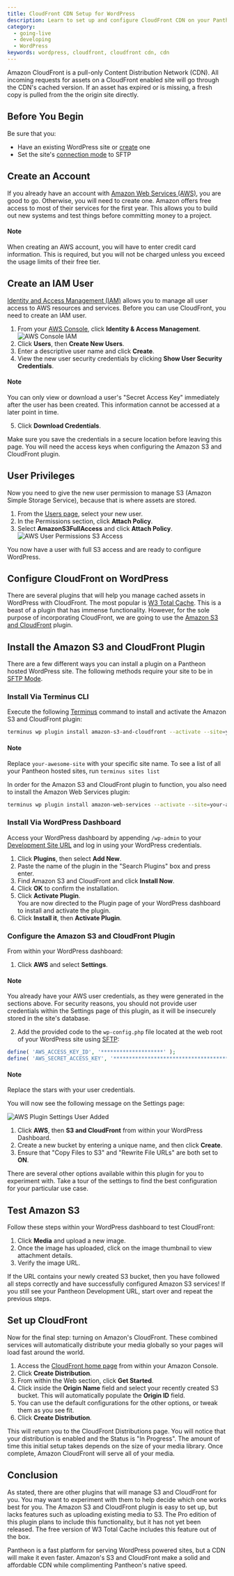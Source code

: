 ```yaml
---
title: CloudFront CDN Setup for WordPress
description: Learn to set up and configure CloudFront CDN on your Pantheon WordPress site.
category:
  - going-live
  - developing
  - WordPress
keywords: wordpress, cloudfront, cloudfront cdn, cdn
---
```

Amazon CloudFront is a pull-only Content Distribution Network (CDN). All incoming requests for assets on a CloudFront enabled site will go through the CDN's cached version. If an asset has expired or is missing, a fresh copy is pulled from the the origin site directly.

## Before You Begin

Be sure that you:

- Have an existing WordPress site or [create](/docs/articles/wordpress/starting-wordpress-site/) one
- Set the site's [connection mode](/docs/articles/sites/code/developing-directly-with-sftp-mode/#sftp-mode) to SFTP

## Create an Account
If you already have an account with [Amazon Web Services (AWS)](http://aws.amazon.com/free/), you are good to go. Otherwise, you will need to create one. Amazon offers free access to most of their services for the first year. This allows you to build out new systems and test things before committing money to a project.

<div class="alert alert-info" role="alert">
<h4>Note</h4>
When creating an AWS account, you will have to enter credit card information. This is required, but you will not be charged unless you exceed the usage limits of their free tier.</div>

## Create an IAM User
[Identity and Access Management (IAM)](http://aws.amazon.com/iam/) allows you to manage all user access to AWS resources and services. Before you can use CloudFront, you need to create an IAM user.

1. From your [AWS Console](https://console.aws.amazon.com), click **Identity & Access Management**.
 ![AWS Console IAM](/source/docs/assets/images/aws-console-iam2.png)
2. Click **Users**, then **Create New Users**.
3. Enter a descriptive user name and click **Create**.
4. View the new user security credentials by clicking **Show User Security Credentials**.

 <div class="alert alert-info" role="alert">
 <h4>Note</h4>
 You can only view or download a user's "Secret Access Key" immediately after the user has been created. This information cannot be accessed at a later point in time.</div>

5. Click **Download Credentials**.

Make sure you save the credentials in a secure location before leaving this page. You will need the access keys when configuring the Amazon S3 and CloudFront plugin.

## User Privileges
Now you need to give the new user permission to manage S3 (Amazon Simple Storage Service), because that is where assets are stored.

1. From the [Users page](https://console.aws.amazon.com/iam/home#users), select your new user.
1. In the Permissions section, click **Attach Policy**.
1. Select **AmazonS3FullAccess** and click **Attach Policy**.
 ![AWS User Permissions S3 Access](/source/docs/assets/images/aws-add-s3fullaccess.png)

You now have a user with full S3 access and are ready to configure WordPress.

## Configure CloudFront on WordPress
There are several plugins that will help you manage cached assets in WordPress with CloudFront. The most popular is [W3 Total Cache](https://wordpress.org/plugins/w3-total-cache/). This is a beast of a plugin that has immense functionality. However, for the sole purpose of incorporating CloudFront, we are going to use the [Amazon S3 and CloudFront](https://wordpress.org/plugins/amazon-s3-and-cloudfront/) plugin.

## Install the Amazon S3 and CloudFront Plugin

There are a few different ways you can install a plugin on a Pantheon hosted WordPress site. The following methods require your site to be in [SFTP Mode](/docs/articles/sites/code/developing-directly-with-sftp-mode/#sftp-mod).

### Install Via Terminus CLI

Execute the following [Terminus](https://github.com/pantheon-systems/cli) command to install and activate the Amazon S3 and CloudFront plugin:

```bash
terminus wp plugin install amazon-s3-and-cloudfront --activate --site=your-awesome-site --env=dev
```

<div class="alert alert-info" role="alert">
<h4>Note</h4>
Replace <code>your-awesome-site</code> with your specific site name. To see a list of all your Pantheon hosted sites, run <code>terminus sites list</code> </div>

In order for the Amazon S3 and CloudFront plugin to function, you also need to install the Amazon Web Services plugin:

```bash
terminus wp plugin install amazon-web-services --activate --site=your-awesome-site --env=dev
```

### Install Via WordPress Dashboard

Access your WordPress dashboard by appending `/wp-admin` to your [Development Site URL](/docs/articles/sites/create/#visit-the-dev-installation) and log in using your WordPress credentials.

1. Click **Plugins**, then select **Add New**.
1. Paste the name of the plugin in the "Search Plugins" box and press enter.
1. Find Amazon S3 and CloudFront and click **Install Now**.
1. Click **OK** to confirm the installation.
1. Click **Activate Plugin**.  
  You are now directed to the Plugin page of your WordPress dashboard to install and activate the plugin.
1. Click **Install it**, then **Activate Plugin**.

### Configure the Amazon S3 and CloudFront Plugin

From within your WordPress dashboard:

1. Click **AWS** and select **Settings**.

  <div class="alert alert-info" role="alert">
  <h4>Note</h4>
  You already have your AWS user credentials, as they were generated in the sections above. For security reasons, you should not provide user credentials within the Settings page of this plugin, as it will be insecurely stored in the site's database.</div>

2. Add the provided code to the `wp-config.php` file located at the web root of your WordPress site using [SFTP](/docs/articles/sites/code/developing-directly-with-sftp-mode/):

  ```php
  define( 'AWS_ACCESS_KEY_ID', '********************' );
  define( 'AWS_SECRET_ACCESS_KEY', '****************************************' );
  ```
  <div class="alert alert-info" role="alert">
  <h4>Note</h4>
  Replace the stars with your user credentials.</div>

  You will now see the following message on the Settings page:

  ![AWS Plugin Settings User Added](/source/docs/assets/images/aws-plugin-add-user.png)

1. Click **AWS**, then **S3 and CloudFront** from within your WordPress Dashboard.  
2. Create a new bucket by entering a unique name, and then click **Create**.  
3. Ensure that "Copy Files to S3" and "Rewrite File URLs" are both set to **ON**.

There are several other options available within this plugin for you to experiment with. Take a tour of the settings to find the best configuration for your particular use case.

## Test Amazon S3

Follow these steps within your WordPress dashboard to test CloudFront:

1. Click **Media** and upload a new image.
1. Once the image has uploaded, click on the image thumbnail to view attachment details.
1. Verify the image URL.

If the URL contains your newly created S3 bucket, then you have followed all steps correctly and have successfully configured Amazon S3 services! If you still see your Pantheon Development URL, start over and repeat the previous steps.

## Set up CloudFront

Now for the final step: turning on Amazon's CloudFront. These combined services will automatically distribute your media globally so your pages will load fast around the world.

1. Access the [CloudFront home page](https://console.aws.amazon.com/cloudfront/home) from within your Amazon Console.
2. Click **Create Distribution**.
3. From within the Web section, click **Get Started**.
4. Click inside the **Origin Name** field and select your recently created S3 bucket. This will automatically populate the **Origin ID** field.
5. You can use the default configurations for the other options, or tweak them as you see fit.  
6. Click **Create Distribution**.

This will return you to the CloudFront Distributions page. You will notice that your distribution is enabled and the Status is "In Progress". The amount of time this initial setup takes depends on the size of your media library. Once complete, Amazon CloudFront will serve all of your media.


## Conclusion
As stated, there are other plugins that will manage S3 and CloudFront for you. You may want to experiment with them to help decide which one works best for you. The Amazon S3 and CloudFront plugin is easy to set up, but lacks features such as uploading existing media to S3. The Pro edition of this plugin plans to include this functionality, but it has not yet been released. The free version of W3 Total Cache includes this feature out of the box.

Pantheon is a fast platform for serving WordPress powered sites, but a CDN will make it even faster. Amazon's S3 and CloudFront make a solid and affordable CDN while complimenting Pantheon's native speed.
